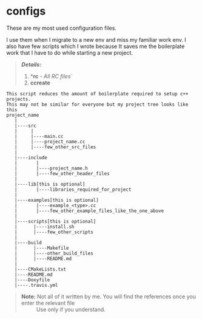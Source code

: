 

# configs

These are my most used configuration files.

 I use them when I migrate to a new env and miss my familiar work env.
 I also have few scripts which I wrote because It saves me the boilerplate work that I have to do while starting a new project.
> ***Details:*** <br>
> 1. ***rc** - *All RC files*`<br>
> 2. **ccreate** 

    This script reduces the amount of boilerplate required to setup c++ projects.
    This may not be similar for everyone but my project tree looks like this
    project_name
       | 
       |----src
       |     |
       |     |----main.cc
       |     |----project_name.cc
       |     |----few_other_src_files
       |
       |----include
       |       |
       |       |----project_name.h
       |       |----few_other_header_files
       |
       |----lib[this is optional]
       |       |----libraries_required_for_project
       |       
       |----examples[this is optional]
       |       |----example_<type>.cc
       |       |----few_other_example_files_like_the_one_above
       |
       |----scripts[this is optional]
       |      |----install.sh
       |      |----few_other_scripts
       |
       |----build
       |      |----Makefile
       |      |----other_build_files
       |      |----README.md
       |      
       |----CMakeLists.txt
       |----README.md
       |----Doxyfile
       |----.travis.yml




> **Note:** Not all of it written by me. You will find the references once you enter the relevant file<br>
&nbsp;&nbsp;&nbsp;&nbsp;&nbsp;&nbsp;&nbsp;&nbsp;&nbsp;&nbsp;Use only if you understand.
 
